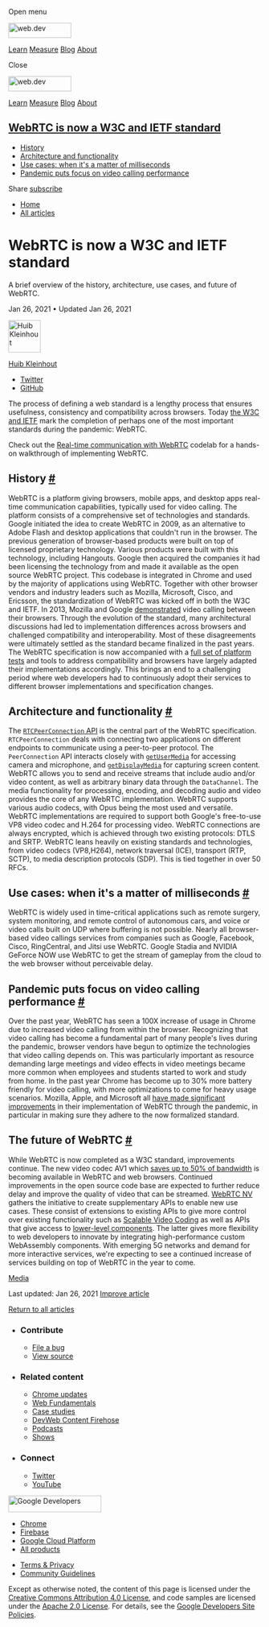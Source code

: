 <span class="w-tooltip w-tooltip--left">Open menu</span>

<a href="/" class="header-default__logo-link gc-analytics-event"><img src="/images/lockup.svg" alt="web.dev" class="header-default__logo" width="125" height="30" /></a>

<a href="/learn/" class="header-default__link gc-analytics-event">Learn</a> <a href="/measure/" class="header-default__link gc-analytics-event">Measure</a> <a href="/blog/" class="header-default__link gc-analytics-event">Blog</a> <a href="/about/" class="header-default__link gc-analytics-event">About</a>

<span class="w-tooltip">Close</span>

<a href="/" class="gc-analytics-event"><img src="/images/lockup.svg" alt="web.dev" class="drawer-default__logo" width="125" height="30" /></a>

<a href="/learn/" class="drawer-default__link gc-analytics-event">Learn</a> <a href="/measure/" class="drawer-default__link gc-analytics-event">Measure</a> <a href="/blog/" class="drawer-default__link gc-analytics-event">Blog</a> <a href="/about/" class="drawer-default__link gc-analytics-event">About</a>

## <a href="#webrtc-is-now-a-w3c-and-ietf-standard" class="w-toc__header--link">WebRTC is now a W3C and IETF standard</a>

- [History](#history)
- [Architecture and functionality](#architecture)
- [Use cases: when it's a matter of milliseconds](#use-cases)
- [Pandemic puts focus on video calling performance](#performance)

Share <a href="/newsletter/" class="w-actions__fab w-actions__fab--subscribe gc-analytics-event"><span>subscribe</span></a>

- <a href="/" class="w-breadcrumbs__link w-breadcrumbs__link--left-justify gc-analytics-event">Home</a>
- <a href="/blog" class="w-breadcrumbs__link gc-analytics-event">All articles</a>

# WebRTC is now a W3C and IETF standard

A brief overview of the history, architecture, use cases, and future of WebRTC.

Jan 26, 2021 <span class="w-author__separator">•</span> Updated Jan 26, 2021

[<img src="https://web-dev.imgix.net/image/admin/ljpewM8syhxW7SBleO58.jpg?auto=format&amp;fit=crop&amp;h=64&amp;w=64" alt="Huib Kleinhout" class="w-author__image" sizes="(min-width: 64px) 64px, calc(100vw - 48px)" srcset="https://web-dev.imgix.net/image/admin/ljpewM8syhxW7SBleO58.jpg?fit=crop&amp;h=64&amp;w=64&amp;auto=format&amp;dpr=1&amp;q=75 1x,     https://web-dev.imgix.net/image/admin/ljpewM8syhxW7SBleO58.jpg?fit=crop&amp;h=64&amp;w=64&amp;auto=format&amp;dpr=2&amp;q=50 2x,     https://web-dev.imgix.net/image/admin/ljpewM8syhxW7SBleO58.jpg?fit=crop&amp;h=64&amp;w=64&amp;auto=format&amp;dpr=3&amp;q=35 3x,     https://web-dev.imgix.net/image/admin/ljpewM8syhxW7SBleO58.jpg?fit=crop&amp;h=64&amp;w=64&amp;auto=format&amp;dpr=4&amp;q=23 4x,     https://web-dev.imgix.net/image/admin/ljpewM8syhxW7SBleO58.jpg?fit=crop&amp;h=64&amp;w=64&amp;auto=format&amp;dpr=5&amp;q=20 5x" width="64" height="64" />](/authors/huib/)

<a href="/authors/huib/" class="w-author__name-link">Huib Kleinhout</a>

- <a href="https://twitter.com/HKleinhout" class="w-author__link">Twitter</a>
- <a href="https://github.com/huibk" class="w-author__link">GitHub</a>

The process of defining a web standard is a lengthy process that ensures usefulness, consistency and compatibility across browsers. Today [the W3C and IETF](https://www.w3.org/2021/01/pressrelease-webrtc-rec.html.en) mark the completion of perhaps one of the most important standards during the pandemic: WebRTC.

Check out the [Real-time communication with WebRTC](https://codelabs.developers.google.com/codelabs/webrtc-web) codelab for a hands-on walkthrough of implementing WebRTC.

## History <a href="#history" class="w-headline-link">#</a>

WebRTC is a platform giving browsers, mobile apps, and desktop apps real-time communication capabilities, typically used for video calling. The platform consists of a comprehensive set of technologies and standards. Google initiated the idea to create WebRTC in 2009, as an alternative to Adobe Flash and desktop applications that couldn't run in the browser. The previous generation of browser-based products were built on top of licensed proprietary technology. Various products were built with this technology, including Hangouts. Google then acquired the companies it had been licensing the technology from and made it available as the open source WebRTC project. This codebase is integrated in Chrome and used by the majority of applications using WebRTC. Together with other browser vendors and industry leaders such as Mozilla, Microsoft, Cisco, and Ericsson, the standardization of WebRTC was kicked off in both the W3C and IETF. In 2013, Mozilla and Google [demonstrated](https://blog.chromium.org/2013/02/hello-firefox-this-is-chrome-calling.html) video calling between their browsers. Through the evolution of the standard, many architectural discussions had led to implementation differences across browsers and challenged compatibility and interoperability. Most of these disagreements were ultimately settled as the standard became finalized in the past years. The WebRTC specification is now accompanied with a [full set of platform tests](https://wpt.fyi/results/webrtc?label=experimental&label=master&aligned) and tools to address compatibility and browsers have largely adapted their implementations accordingly. This brings an end to a challenging period where web developers had to continuously adopt their services to different browser implementations and specification changes.

## Architecture and functionality <a href="#architecture" class="w-headline-link">#</a>

The [`RTCPeerConnection` API](https://developer.mozilla.org/en-US/docs/Web/API/RTCPeerConnection) is the central part of the WebRTC specification. `RTCPeerConnection` deals with connecting two applications on different endpoints to communicate using a peer-to-peer protocol. The `PeerConnection` API interacts closely with [`getUserMedia`](https://developer.mozilla.org/en-US/docs/Web/API/MediaDevices/getUserMedia) for accessing camera and microphone, and [`getDisplayMedia`](https://developer.mozilla.org/en-US/docs/Web/API/MediaDevices/getDisplayMedia) for capturing screen content. WebRTC allows you to send and receive streams that include audio and/or video content, as well as arbitrary binary data through the `DataChannel`. The media functionality for processing, encoding, and decoding audio and video provides the core of any WebRTC implementation. WebRTC supports various audio codecs, with Opus being the most used and versatile. WebRTC implementations are required to support both Google's free-to-use VP8 video codec and H.264 for processing video. WebRTC connections are always encrypted, which is achieved through two existing protocols: DTLS and SRTP. WebRTC leans heavily on existing standards and technologies, from video codecs (VP8,H264), network traversal (ICE), transport (RTP, SCTP), to media description protocols (SDP). This is tied together in over 50 RFCs.

## Use cases: when it's a matter of milliseconds <a href="#use-cases" class="w-headline-link">#</a>

WebRTC is widely used in time-critical applications such as remote surgery, system monitoring, and remote control of autonomous cars, and voice or video calls built on UDP where buffering is not possible. Nearly all browser-based video callings services from companies such as Google, Facebook, Cisco, RingCentral, and Jitsi use WebRTC. Google Stadia and NVIDIA GeForce NOW use WebRTC to get the stream of gameplay from the cloud to the web browser without perceivable delay.

## Pandemic puts focus on video calling performance <a href="#performance" class="w-headline-link">#</a>

Over the past year, WebRTC has seen a 100X increase of usage in Chrome due to increased video calling from within the browser. Recognizing that video calling has become a fundamental part of many people's lives during the pandemic, browser vendors have begun to optimize the technologies that video calling depends on. This was particularly important as resource demanding large meetings and video effects in video meetings became more common when employees and students started to work and study from home. In the past year Chrome has become up to 30% more battery friendly for video calling, with more optimizations to come for heavy usage scenarios. Mozilla, Apple, and Microsoft all [have made significant improvements](https://www.youtube.com/watch?v=YZROn-WsyO4) in their implementation of WebRTC through the pandemic, in particular in making sure they adhere to the now formalized standard.

## The future of WebRTC <a href="#" class="w-headline-link">#</a>

While WebRTC is now completed as a W3C standard, improvements continue. The new video codec AV1 which [saves up to 50% of bandwidth](https://blog.google/products/duo/4-new-google-duo-features-help-you-stay-connected/) is becoming available in WebRTC and web browsers. Continued improvements in the open source code base are expected to further reduce delay and improve the quality of video that can be streamed. [WebRTC NV](https://www.w3.org/TR/webrtc-nv-use-cases/) gathers the initiative to create supplementary APIs to enable new use cases. These consist of extensions to existing APIs to give more control over existing functionality such as [Scalable Video Coding](https://www.w3.org/TR/webrtc-svc/) as well as APIs that give access to [lower-level components](https://github.com/w3c/mediacapture-insertable-streams/blob/main/explainer.md). The latter gives more flexibility to web developers to innovate by integrating high-performance custom WebAssembly components. With emerging 5G networks and demand for more interactive services, we're expecting to see a continued increase of services building on top of WebRTC in the year to come.

<a href="/tags/media/" class="w-chip">Media</a>

<span class="w-mr--sm"> Last updated: Jan 26, 2021 </span> [Improve article](https://github.com/GoogleChrome/web.dev/blob/master/src/site/content/en/blog/webrtc-standard-announcement/index.md)

<a href="/blog" class="w-article-navigation__link w-article-navigation__link--back w-article-navigation__link--single gc-analytics-event">Return to all articles</a>

- ### Contribute

  - <a href="https://github.com/GoogleChrome/web.dev/issues/new?assignees=&amp;labels=bug&amp;template=bug_report.md&amp;title=" class="w-footer__linkbox-link">File a bug</a>
  - <a href="https://github.com/googlechrome/web.dev" class="w-footer__linkbox-link">View source</a>

- ### Related content

  - <a href="https://blog.chromium.org/" class="w-footer__linkbox-link">Chrome updates</a>
  - <a href="https://developers.google.com/web/" class="w-footer__linkbox-link">Web Fundamentals</a>
  - <a href="https://developers.google.com/web/showcase/" class="w-footer__linkbox-link">Case studies</a>
  - <a href="https://devwebfeed.appspot.com/" class="w-footer__linkbox-link">DevWeb Content Firehose</a>
  - <a href="/podcasts/" class="w-footer__linkbox-link">Podcasts</a>
  - <a href="/shows/" class="w-footer__linkbox-link">Shows</a>

- ### Connect

  - <a href="https://www.twitter.com/@ChromiumDev" class="w-footer__linkbox-link">Twitter</a>
  - <a href="https://www.youtube.com/user/ChromeDevelopers" class="w-footer__linkbox-link">YouTube</a>

<a href="https://developers.google.com/" class="w-footer__utility-logo-link"><img src="/images/lockup-color.png" alt="Google Developers" class="w-footer__utility-logo" width="185" height="33" /></a>

- <a href="https://developer.chrome.com/home" class="w-footer__utility-link">Chrome</a>
- <a href="https://firebase.google.com/" class="w-footer__utility-link">Firebase</a>
- <a href="https://cloud.google.com/" class="w-footer__utility-link">Google Cloud Platform</a>
- <a href="https://developers.google.com/products" class="w-footer__utility-link">All products</a>

<!-- -->

- <a href="https://policies.google.com/" class="w-footer__utility-link">Terms &amp; Privacy</a>
- <a href="/community-guidelines/" class="w-footer__utility-link">Community Guidelines</a>

Except as otherwise noted, the content of this page is licensed under the [Creative Commons Attribution 4.0 License](https://creativecommons.org/licenses/by/4.0/), and code samples are licensed under the [Apache 2.0 License](https://www.apache.org/licenses/LICENSE-2.0). For details, see the [Google Developers Site Policies](https://developers.google.com/site-policies).
